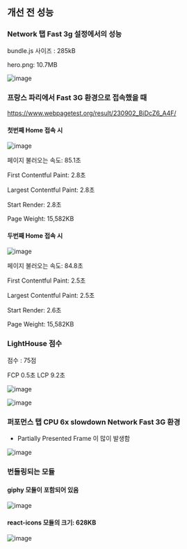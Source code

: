 ## 개선 전 성능

### Network 탭 Fast 3g 설정에서의 성능

bundle.js 사이즈 : 285kB

hero.png: 10.7MB

![image](https://github.com/Gilpop8663/perf-basecamp/assets/80146176/8539bf99-8392-48b8-aefe-3744d6b629ae)

### 프랑스 파리에서 Fast 3G 환경으로 접속했을 때

https://www.webpagetest.org/result/230902_BiDcZ6_A4F/

#### 첫번째 Home 접속 시

![image](https://github.com/Gilpop8663/perf-basecamp/assets/80146176/7ab68828-e2b5-4bd1-b430-aace1b255a40)

페이지 불러오는 속도: 85.1초

First Contentful Paint: 2.8초

Largest Contentful Paint: 2.8초

Start Render: 2.8초

Page Weight: 15,582KB

#### 두번째 Home 접속 시

![image](https://github.com/Gilpop8663/perf-basecamp/assets/80146176/809d0bad-a18b-471d-9e52-0ef8292d73ab)

페이지 불러오는 속도: 84.8초

First Contentful Paint: 2.5초

Largest Contentful Paint: 2.5초

Start Render: 2.6초

Page Weight: 15,582KB

### LightHouse 점수

점수 : 75점

FCP 0.5초
LCP 9.2초

![image](https://github.com/Gilpop8663/perf-basecamp/assets/80146176/4fd147a1-9b97-4991-9d28-ce2b8d9c4842)

![image](https://github.com/Gilpop8663/perf-basecamp/assets/80146176/81f41ebf-5357-4694-8c6a-5a0d95c5cbbf)

### 퍼포먼스 탭 CPU 6x slowdown Network Fast 3G 환경

- Partially Presented Frame 이 많이 발생함

![image](https://github.com/Gilpop8663/perf-basecamp/assets/80146176/172520d7-54ac-45b9-8228-e554b38f45c0)

### 번들링되는 모듈

#### giphy 모듈이 포함되어 있음

![image](https://github.com/Gilpop8663/perf-basecamp/assets/80146176/312b99c1-9fdf-4ecf-8094-5ab7a14e4910)

#### react-icons 모듈의 크기: 628KB

![image](https://github.com/Gilpop8663/perf-basecamp/assets/80146176/df19e077-bea7-411a-bdc5-10bb7b6d3367)
